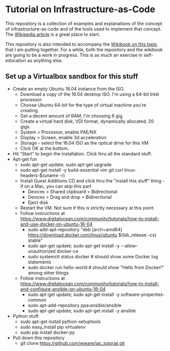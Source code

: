 # Tutorial on Infrastructure-as-Code

This repository is a collection of examples and explanations of the concept of
infrastructure-as-code and of the tools used to implement that concept. The
[Wikipedia article](https://en.wikipedia.org/wiki/Infrastructure_as_Code) is a
great place to start.

This repository is also intended to accompany the
[Wikibook on this topic](https://simple.wikibooks.org/wiki/Getting_Started_with_Infrastructure_as_Code)
that I am putting together. For a while, both the repository and the wikibook are
going to be a work in progress. This is as much an exercise in self-education as
anything else.

## Set up a Virtualbox sandbox for this stuff

* Create an empty Ubuntu 16.04 instance from the ISO.
    * Download a copy of the 16.04 desktop ISO. I'm using a 64-bit Intel processor.
    * Choose Ubuntu 64-bit for the type of virtual machine you're creating.
    * Get a decent amount of RAM, I'm choosing 6 gig.
    * Create a virtual hard disk, VDI format, dynamically allocated, 20 gigs.
    * System > Processor, enable PAE/NX
    * Display > Screen, enable 3d acceleration
    * Storage - select the 16.04 ISO as the optical drive for this VM
    * Click OK at the bottom.
* Hit "Start" to begin the installation. Click thru all the standard stuff.
* Apt-get fun
    * sudo apt-get update; sudo apt-get upgrade
    * sudo apt-get install -y build-essential vim git curl linux-headers-$(uname -r)
    * Install Guest Additions CD and click thru the "install this stuff" thing - if on a Mac, you can skip this part
        * Devices > Shared clipboard > Bidirectional
        * Devices > Drag and drop > Bidirectional
        * Eject disk
    * Restart the VM. Not sure if this is strictly necessary at this point.
    * Follow instructions at https://www.digitalocean.com/community/tutorials/how-to-install-and-use-docker-on-ubuntu-16-04
        * sudo add-apt-repository "deb [arch=amd64] https://download.docker.com/linux/ubuntu $(lsb_release -cs) stable"
        * sudo apt-get update; sudo apt-get install -y --allow-unauthorized docker-ce
        * sudo systemctl status docker     # should show some Docker log statements
        * sudo docker run hello-world     # should show "Hello from Docker!" among other things
    * Follow instructions at https://www.digitalocean.com/community/tutorials/how-to-install-and-configure-ansible-on-ubuntu-16-04
        * sudo apt-get update; sudo apt-get install -y software-properties-common
        * sudo apt-add-repository ppa:ansible/ansible
        * sudo apt-get update; sudo apt-get install -y ansible
* Python stuff
    * sudo apt-get install python-setuptools
    * sudo easy_install pip virtualenv
    * sudo pip install docker-py
* Pull down this repository
    * git clone https://github.com/wware/iac_tutorial.git
